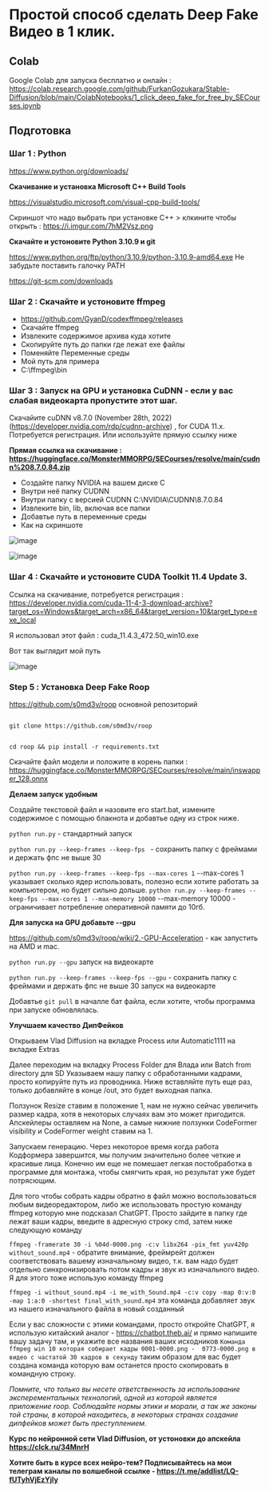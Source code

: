 # Простой способ сделать Deep Fake Видео в 1 клик. 




## Colab
Google Colab для запуска бесплатно и онлайн : https://colab.research.google.com/github/FurkanGozukara/Stable-Diffusion/blob/main/ColabNotebooks/1_click_deep_fake_for_free_by_SECourses.ipynb



## Подготовка

### Шаг 1 : Python
https://www.python.org/downloads/

**Скачивание и установка Microsoft C++ Build Tools**

https://visualstudio.microsoft.com/visual-cpp-build-tools/

Скриншот что надо выбрать при установке  C++ > клкините чтобы открыть : https://i.imgur.com/7hM2Vsz.png

**Скачайте и устоновите Python 3.10.9 и git**

https://www.python.org/ftp/python/3.10.9/python-3.10.9-amd64.exe
Не забудьте поставить галочку PATH

https://git-scm.com/downloads

### Шаг 2 : Скачайте и устоновите ffmpeg

* https://github.com/GyanD/codexffmpeg/releases
* Скачайте ffmpeg
* Извлеките содержимое архива куда хотите
* Скопируйте путь до папки где лежат exe файлы
* Поменяйте Переменные среды
* Мой путь для примера
* C:\ffmpeg\bin

### Шаг 3 : Запуск на GPU и установка CuDNN  - если у вас слабая видеокарта пропустите этот шаг. 

Скачайите cuDNN v8.7.0 (November 28th, 2022) (https://developer.nvidia.com/rdp/cudnn-archive) , for CUDA 11.x. Потребуется регистрация. Или используйте прямую ссылку ниже

**Прямая ссылка на скачивание : https://huggingface.co/MonsterMMORPG/SECourses/resolve/main/cudnn%208.7.0.84.zip**

* Создайте папку NVIDIA на вашем диске C
* Внутри неё папку CUDNN
* Внутри папку с версией CUDNN C:\NVIDIA\CUDNN\8.7.0.84
* Извлеките bin, lib, включая все папки
* Добавтье путь в переменные среды
* Как на скриншоте

![image](https://github.com/FurkanGozukara/Stable-Diffusion/assets/19240467/8194a8e0-c8b9-4c10-8830-565217d3c69f)

![image](https://github.com/FurkanGozukara/Stable-Diffusion/assets/19240467/08f95f16-aeb5-4959-9c6c-1f9332217bee)

### Шаг 4 : Скачайте и устоновите CUDA Toolkit 11.4 Update 3. 


Ссылка на скачивание, потребуется регистрация : https://developer.nvidia.com/cuda-11-4-3-download-archive?target_os=Windows&target_arch=x86_64&target_version=10&target_type=exe_local

Я использовал этот файл : cuda_11.4.3_472.50_win10.exe

Вот так выглядит мой путь

![image](https://github.com/FurkanGozukara/Stable-Diffusion/assets/19240467/3a635a3b-f606-4ff6-8f5f-e38f8fc8954a)

### Step 5 : Установка Deep Fake Roop

https://github.com/s0md3v/roop основной репозиторий


```

git clone https://github.com/s0md3v/roop


cd roop && pip install -r requirements.txt

```

Скачайте файл модели и положите в корень папки : https://huggingface.co/MonsterMMORPG/SECourses/resolve/main/inswapper_128.onnx

**Делаем запуск удобным**

Создайте текстовой файл и назовите его start.bat, измените содержимое с помощью блакнота и добавтье одну из строк ниже. 

```python run.py``` - стандартный запуск

```python run.py --keep-frames --keep-fps ``` - сохранить папку с фреймами и держать фпс не выше 30

```python run.py --keep-frames --keep-fps --max-cores 1``` --max-cores 1 указывает сколько ядер использовать, полезно если хотите работать за компьютером, но будет сильно дольше. 
```python run.py --keep-frames --keep-fps --max-cores 1 --max-memory 10000``` --max-memory 10000 - ограничивает потребление оперативной памяти до 10гб. 

**Для запуска на GPU добавьте --gpu**

https://github.com/s0md3v/roop/wiki/2.-GPU-Acceleration - как запустить на AMD и mac. 

```python run.py --gpu``` запуск на видеокарте

```python run.py --keep-frames --keep-fps --gpu``` - сохранить папку с фреймами и держать фпс не выше 30 запуск на видеокарте

Добавтье ```git pull``` в началле бат файла, если хотите, чтобы программа при запуске обновлялась. 

**Улучшаем качество ДипФейков**

Открываем Vlad Diffusion на вкладке Process или Automatic1111 на вкладке Extras

Далее переходим на вкладку Process Folder для Влада или Batch from directory для SD
Указываем нашу папку с обработанными кадрами, просто копируйте путь из проводника. Ниже вставляйте путь еще раз, только добавляйте в конце /out, это будет выходная папка. 

Ползунок Resize ставим в положение 1, нам не нужно сейчас увеличить размер кадра, хотя в некоторых случаях вам это может пригодится. 
Апскейлеры оставляем на None, а самые нижние ползунки CodeFormer visibility и CodeFormer weight  ставим на 1. 

Запускаем генерацию. Через некоторое время когда работа Кодформера завершится, мы получим значительно более четкие и красивые лица. 
Конечно им еще не помешает легкая постобработка в программе для монтажа, чтобы смягчить края, но результат уже будет потрясющим.

Для того чтобы собрать кадры обратно в файл можно воспользоваться любым видеоредактором, либо же использовать простую команду ffmpeg которую мне подсказал ChatGPT.
Просто зайдите в папку где лежат ваши кадры, введите в адресную строку cmd, затем ниже следующую команду

```ffmpeg -framerate 30 -i %04d-0000.png -c:v libx264 -pix_fmt yuv420p without_sound.mp4``` - обратите внимание, фреймрейт должен соответствовать вашему изначальному видео, т.к. вам надо будет отдельно синхронизировать потом кадры и звук из изначального видео. Я для этого тоже использую команду ffmpeg

```ffmpeg -i without_sound.mp4 -i me_with_Sound.mp4 -c:v copy -map 0:v:0 -map 1:a:0 -shortest final_with_sound.mp4``` эта команда добавляет звук из нашего изначального файла в новый созданный

Если у вас сложности с этими командами, просто откройте ChatGPT, я использую китайский аналог - https://chatbot.theb.ai/ и прямо напишите вашу задачу там, и укажите все названия ваших исходников ```Команда ffmpeg win 10 которая собирает кадры 0001-0000.png -  0773-0000.png в видео с частатой 30 кадров в секунду``` таким образом для вас будет создана команда которую вам останется просто скопировать в командную строку. 


_Помните, что только вы несете ответственность за использование эксперементальных технологий, одной из которой является приложение roop. Соблюдайте нормы этики и морали, а так же законы той страны, в которой находитесь, в некоторых странах создание дипфейков может быть преступлением._

**Курс по нейронной сети Vlad Diffusion, от устоновки до апскейла https://clck.ru/34MnrH**

**Хотите быть в курсе всех нейро-тем? Подписывайтесь на мои телеграм каналы по волшебной ссылке - https://t.me/addlist/LQ-fUTyhVjEzYjIy**

